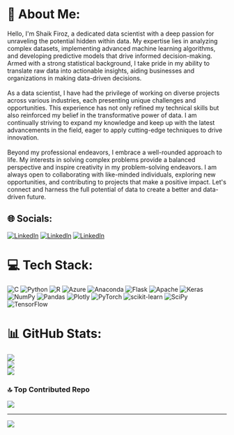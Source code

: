 # 💫 About Me:
Hello, I'm Shaik Firoz, a dedicated data scientist with a deep passion for unraveling the potential hidden within data. My expertise lies in analyzing complex datasets, implementing advanced machine learning algorithms, and developing predictive models that drive informed decision-making. Armed with a strong statistical background, I take pride in my ability to translate raw data into actionable insights, aiding businesses and organizations in making data-driven decisions.<br><br>As a data scientist, I have had the privilege of working on diverse projects across various industries, each presenting unique challenges and opportunities. This experience has not only refined my technical skills but also reinforced my belief in the transformative power of data. I am continually striving to expand my knowledge and keep up with the latest advancements in the field, eager to apply cutting-edge techniques to drive innovation.<br><br>Beyond my professional endeavors, I embrace a well-rounded approach to life. My interests in solving complex problems provide a balanced perspective and inspire creativity in my problem-solving endeavors. I am always open to collaborating with like-minded individuals, exploring new opportunities, and contributing to projects that make a positive impact. Let's connect and harness the full potential of data to create a better and data-driven future.


## 🌐 Socials:
[![LinkedIn](https://img.shields.io/badge/LinkedIn-%230077B5.svg?logo=linkedin&logoColor=white)](https://linkedin.com/in/shaik--firoz) 
[![LinkedIn](https://img.shields.io/badge/LinkedIn-%230077B5.svg?logo=linkedin&logoColor=white)](https://linkedin.com/in/shaik--firoz) 
[![LinkedIn](https://img.shields.io/badge/LinkedIn-%230077B5.svg?logo=linkedin&logoColor=white)](https://linkedin.com/in/shaik--firoz) 

# 💻 Tech Stack:
![C](https://img.shields.io/badge/c-%2300599C.svg?style=for-the-badge&logo=c&logoColor=white) ![Python](https://img.shields.io/badge/python-3670A0?style=for-the-badge&logo=python&logoColor=ffdd54) ![R](https://img.shields.io/badge/r-%23276DC3.svg?style=for-the-badge&logo=r&logoColor=white) ![Azure](https://img.shields.io/badge/azure-%230072C6.svg?style=for-the-badge&logo=azure-devops&logoColor=white) ![Anaconda](https://img.shields.io/badge/Anaconda-%2344A833.svg?style=for-the-badge&logo=anaconda&logoColor=white) ![Flask](https://img.shields.io/badge/flask-%23000.svg?style=for-the-badge&logo=flask&logoColor=white) ![Apache](https://img.shields.io/badge/apache-%23D42029.svg?style=for-the-badge&logo=apache&logoColor=white) ![Keras](https://img.shields.io/badge/Keras-%23D00000.svg?style=for-the-badge&logo=Keras&logoColor=white) ![NumPy](https://img.shields.io/badge/numpy-%23013243.svg?style=for-the-badge&logo=numpy&logoColor=white) ![Pandas](https://img.shields.io/badge/pandas-%23150458.svg?style=for-the-badge&logo=pandas&logoColor=white) ![Plotly](https://img.shields.io/badge/Plotly-%233F4F75.svg?style=for-the-badge&logo=plotly&logoColor=white) ![PyTorch](https://img.shields.io/badge/PyTorch-%23EE4C2C.svg?style=for-the-badge&logo=PyTorch&logoColor=white) ![scikit-learn](https://img.shields.io/badge/scikit--learn-%23F7931E.svg?style=for-the-badge&logo=scikit-learn&logoColor=white) ![SciPy](https://img.shields.io/badge/SciPy-%230C55A5.svg?style=for-the-badge&logo=scipy&logoColor=%white) ![TensorFlow](https://img.shields.io/badge/TensorFlow-%23FF6F00.svg?style=for-the-badge&logo=TensorFlow&logoColor=white)
# 📊 GitHub Stats:
![](https://github-readme-stats.vercel.app/api?username=firozshaik1&theme=dark&hide_border=false&include_all_commits=false&count_private=false)<br/>
![](https://github-readme-streak-stats.herokuapp.com/?user=firozshaik1&theme=dark&hide_border=false)<br/>
![](https://github-readme-stats.vercel.app/api/top-langs/?username=firozshaik1&theme=dark&hide_border=false&include_all_commits=false&count_private=false&layout=compact)

### 🔝 Top Contributed Repo
![](https://github-contributor-stats.vercel.app/api?username=firozshaik1&limit=5&theme=dark&combine_all_yearly_contributions=true)

---
[![](https://visitcount.itsvg.in/api?id=firozshaik1&icon=0&color=0)](https://visitcount.itsvg.in)

<!-- Proudly created with GPRM ( https://gprm.itsvg.in ) -->
